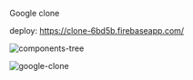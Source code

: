 Google clone

deploy: https://clone-6bd5b.firebaseapp.com/

![components-tree](https://user-images.githubusercontent.com/66249668/92304819-6116dd80-efbc-11ea-90fa-c71828fdd552.png)

![google-clone](https://user-images.githubusercontent.com/66249668/92303072-961b3400-efac-11ea-9e4a-ab4d7cabcfa0.png)

